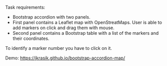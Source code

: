 Task requirements:
- Bootstrap accordion with two panels.
- First panel contains a Leaflet map with OpenStreatMaps. User is able to add markers on click and drag them with mouse.
- Second panel contains a Bootstrap table with a list of the markers and their coordinates.

To identify a marker number you have to click on it.

Demo: https://jkrasik.github.io/bootstrap-accordion-map/
